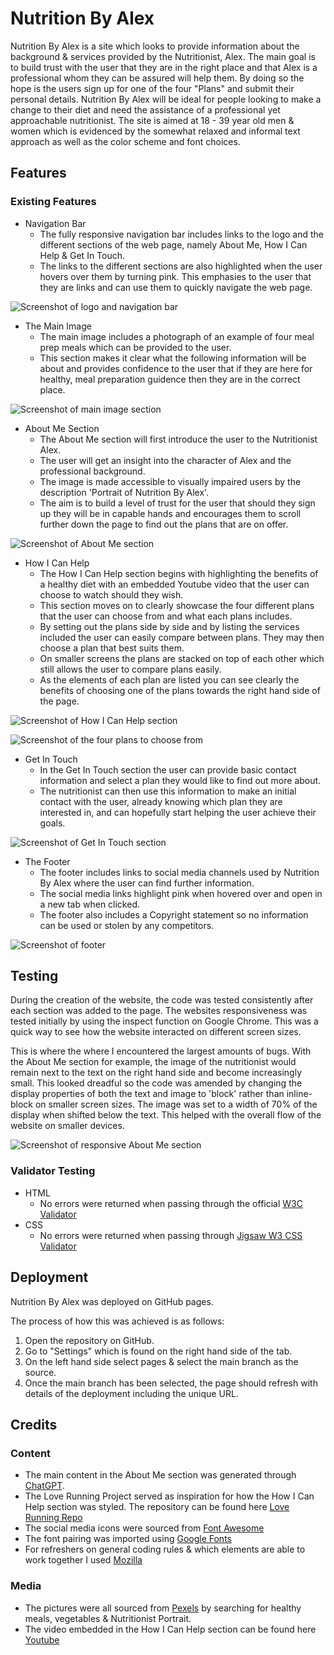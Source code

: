 # **Nutrition By Alex**

Nutrition By Alex is a site which looks to provide information about the background & services provided by the Nutritionist, Alex. The main goal is to build trust with the user that they are in the right place and that Alex is a professional whom they can be assured will help them. By doing so the hope is the users sign up for one of the four "Plans" and submit their personal details. Nutrition By Alex will be ideal for people looking to make a change to their diet and need the assistance of a professional yet approachable nutritionist. The site is aimed at 18 - 39 year old men & women which is evidenced by the somewhat relaxed and informal text approach as well as the color scheme and font choices. 

## **Features**

### **Existing Features**

* Navigation Bar
  * The fully responsive navigation bar includes links to the logo and the different sections of the web page, namely About Me, How I Can Help & Get In Touch.
  * The links to the different sections are also highlighted when the user hovers over them by turning pink. This emphasies to the user that they are links and can use them to quickly navigate the web page. 



![Screenshot of logo and navigation bar](https://user-images.githubusercontent.com/122832821/228657868-79079e86-7c76-4e04-becc-8a0cae5c36c4.jpeg)


* The Main Image
  * The main image includes a photograph of an example of four meal prep meals which can be provided to the user.
  * This section makes it clear what the following information will be about and provides confidence to the user that if they are here for healthy, meal preparation guidence then they are in the correct place.



![Screenshot of main image section](https://user-images.githubusercontent.com/122832821/228658227-04af280b-bbf4-4d64-b4b9-12158da28237.jpeg)




* About Me Section
  * The About Me section will first introduce the user to the Nutritionist Alex.
  * The user will get an insight into the character of Alex and the professional background.
  * The image is made accessible to visually impaired users by the description 'Portrait of Nutrition By Alex'.
  * The aim is to build a level of trust for the user that should they sign up they will be in capable hands and encourages them to scroll further down the page to find out the plans that are on offer. 
  
  
  
![Screenshot of About Me section](https://user-images.githubusercontent.com/122832821/228902571-9b51d380-edc6-48ca-be89-3b9035f2bdb1.jpeg)




* How I Can Help 
  * The How I Can Help section begins with highlighting the benefits of a healthy diet with an embedded Youtube video that the user can choose to watch should they wish.
  * This section moves on to clearly showcase the four different plans that the user can choose from and what each plans includes. 
  * By setting out the plans side by side and by listing the services included the user can easily compare between plans. They may then choose a plan that best suits them.
  * On smaller screens the plans are stacked on top of each other which still allows the user to compare plans easily.
  * As the elements of each plan are listed you can see clearly the benefits of choosing one of the plans towards the right hand side of the page.


![Screenshot of How I Can Help section](https://user-images.githubusercontent.com/122832821/228902760-914b60db-cdae-4b77-94aa-23dca9995ef5.jpeg)

![Screenshot of the four plans to choose from](https://user-images.githubusercontent.com/122832821/228902811-a3a31994-e408-4422-85db-bec8a3d079e8.jpeg)




* Get In Touch
  * In the Get In Touch section the user can provide basic contact information and select a plan they would like to find out more about. 
  * The nutritionist can then use this information to make an initial contact with the user, already knowing which plan they are interested in, and can hopefully start helping the user achieve their goals.



![Screenshot of Get In Touch section](https://user-images.githubusercontent.com/122832821/228902988-df815036-0d09-4765-a507-28bf367f992d.jpeg)




* The Footer 
  * The footer includes links to social media channels used by Nutrition By Alex where the user can find further information. 
  * The social media links highlight pink when hovered over and open in a new tab when clicked.
  * The footer also includes a Copyright statement so no information can be used or stolen by any competitors.



![Screenshot of footer](https://user-images.githubusercontent.com/122832821/228659309-5eaa1923-7cc1-4d7b-8283-e8921b4bf008.jpeg)




## **Testing** 

During the creation of the website, the code was tested consistently after each section was added to the page. The websites responsiveness was tested initially by using the inspect function on Google Chrome. This was a quick way to see how the website interacted on different screen sizes. 

This is where the where I encountered the largest amounts of bugs. With the About Me section for example, the image of the nutritionist would remain next to the text on the right hand side and become increasingly small. This looked dreadful so the code was amended by changing the display properties of both the text and image to 'block' rather than inline-block on smaller screen sizes. The image was set to a width of 70% of the display when shifted below the text. This helped with the overall flow of the website on smaller devices. 

![Screenshot of responsive About Me section](https://user-images.githubusercontent.com/122832821/228661508-b1522d52-3ef3-4d0f-b828-af9c0d9acb66.jpeg)


### **Validator Testing**

* HTML
  * No errors were returned when passing through the official [W3C Validator](https://validator.w3.org/#validate_by_input+with_options)
* CSS
  * No errors were returned when passing through [Jigsaw W3 CSS Validator](https://jigsaw.w3.org/css-validator/#validate_by_input)

## **Deployment**

Nutrition By Alex was deployed on GitHub pages.

The process of how this was achieved is as follows:

1. Open the repository on GitHub.
2. Go to "Settings" which is found on the right hand side of the tab.
3. On the left hand side select pages & select the main branch as the source.
4. Once the main branch has been selected, the page should refresh with details of the deployment including the unique URL.

## **Credits**

### **Content**

* The main content in the About Me section was generated through [ChatGPT](https://chat.openai.com/chat).
* The Love Running Project served as inspiration for how the How I Can Help section was styled. The repository can be found here [Love Running Repo](https://github.com/AlexMaitland/love-running.git)
* The social media icons were sourced from [Font Awesome](https://fontawesome.com/)
* The font pairing was imported using [Google Fonts](https://fonts.google.com/)
* For refreshers on general coding rules & which elements are able to work together I used [Mozilla](https://developer.mozilla.org/en-US/)


### **Media** 

* The pictures were all sourced from [Pexels](pexels.com) by searching for healthy meals, vegetables & Nutritionist Portrait.
* The video embedded in the How I Can Help section can be found here [Youtube](https://www.youtube.com/watch?v=EALLOOgXoQY&t=6s)
